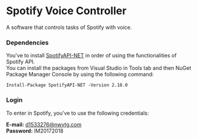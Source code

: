 # Spotify Voice Controller

A software that controls tasks of Spotify with voice.

### Dependencies

You've to install [SpotifyAPI-NET](https://github.com/JohnnyCrazy/SpotifyAPI-NET) in order of using the functionalities of Spotify API.<br /> 
You can install the packages from Visual Studio in Tools tab and then NuGet Package Manager Console by using the following command:

```
Install-Package SpotifyAPI-NET -Version 2.18.0
```
### Login

To enter in Spotify, you've to use the following credentials:

**E-mail:** d1533276@nwytg.com <br>
**Password:** IM20172018

